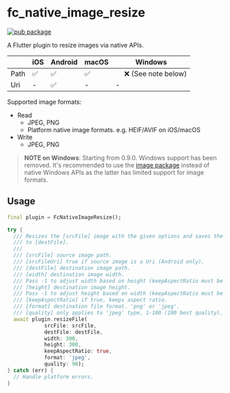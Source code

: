 # fc_native_image_resize

[![pub package](https://img.shields.io/pub/v/fc_native_image_resize.svg)](https://pub.dev/packages/fc_native_image_resize)

A Flutter plugin to resize images via native APIs.

|      | iOS | Android | macOS | Windows                |
| ---- | --- | ------- | ----- | ---------------------- |
| Path | ✅  | ✅      | ✅    | 　 ❌ (See note below) |
| Uri  | -   | ✅      | -     | -                      |

Supported image formats:

- Read
  - JPEG, PNG
  - Platform native image formats. e.g. HEIF/AVIF on iOS/macOS
- Write
  - JPEG, PNG

> **NOTE on Windows**: Starting from 0.9.0. Windows support has been removed. It's recommended to use the [image package](https://pub.dev/packages/image) instead of native Windows APIs as the latter has limited support for image formats.

## Usage

```dart
final plugin = FcNativeImageResize();

try {
  /// Resizes the [srcFile] image with the given options and saves the results
  /// to [destFile].
  ///
  /// [srcFile] source image path.
  /// [srcFileUri] true if source image is a Uri (Android only).
  /// [destFile] destination image path.
  /// [width] destination image width.
  /// Pass -1 to adjust width based on height (keepAspectRatio must be true).
  /// [height] destination image height.
  /// Pass -1 to adjust height based on width (keepAspectRatio must be true).
  /// [keepAspectRatio] if true, keeps aspect ratio.
  /// [format] destination file format. 'png' or 'jpeg'.
  /// [quality] only applies to 'jpeg' type, 1-100 (100 best quality).
  await plugin.resizeFile(
            srcFile: srcFile,
            destFile: destFile,
            width: 300,
            height: 300,
            keepAspectRatio: true,
            format: 'jpeg',
            quality: 90);
} catch (err) {
  // Handle platform errors.
}
```
